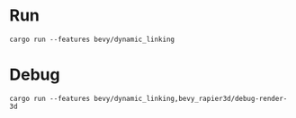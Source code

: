 # Run
`cargo run --features bevy/dynamic_linking`

# Debug
`cargo run --features bevy/dynamic_linking,bevy_rapier3d/debug-render-3d`